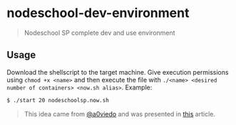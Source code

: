 # nodeschool-dev-environment

> Nodeschool SP complete dev and use environment

## Usage

Download the shellscript to the target machine. Give execution permissions using `chmod +x <name>` and then execute the file with `./<name> <desired number of containers> <now.sh alias>`. Example:

```bash
$ ./start 20 nodeschoolsp.now.sh
```

> This idea came from [@a0viedo](https://github.com/a0viedo) and was presented in [this](https://dev.to/a0viedo/how-to-bootstrap-your-nodeschool-event-3cin) article.
